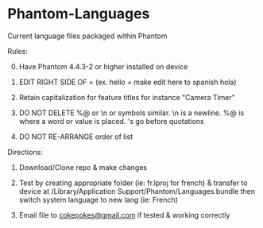 # Phantom-Languages
Current language files packaged within Phantom

Rules:

0. Have Phantom 4.4.3-2 or higher installed on device

1. EDIT RIGHT SIDE OF =  (ex. hello = make edit here to spanish hola)

2. Retain capitalization for feature titles for instance "Camera Timer"

3. DO NOT DELETE %@ or \n or symbols similar. \n is a newline. %@ is where a word or value is placed. \'s go before quotations

4. DO NOT RE-ARRANGE order of list


Directions:

1. Download/Clone repo & make changes

2. Test by creating appropriate folder (ie: fr.lproj for french) & transfer to device at /Library/Application Support/Phantom/Languages.bundle then switch system language to new lang (ie: French)

3. Email file to cokepokes@gmail.com if tested & working correctly


